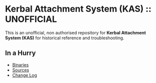 # Kerbal Attachment System (KAS) :: UNOFFICIAL

This is an unofficial, non authorised repository for **Kerbal Attachment System (KAS)** for historical reference and troubleshooting.


## In a Hurry
* [Binaries](.Archive)
* [Sources](https://github.com/net-lisias-ksph/KAS/)
* [Change Log](./CHANGE_LOG.md)
